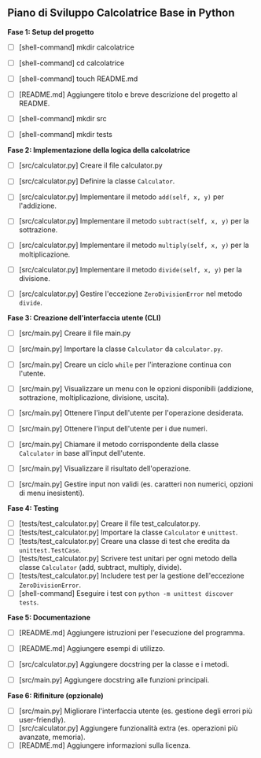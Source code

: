 ## Piano di Sviluppo Calcolatrice Base in Python

**Fase 1: Setup del progetto**

- [ ] [shell-command] mkdir calcolatrice
- [ ] [shell-command] cd calcolatrice
- [ ] [shell-command] touch README.md
- [ ] [README.md] Aggiungere titolo e breve descrizione del progetto al README.
- [ ] [shell-command] mkdir src
- [ ] [shell-command] mkdir tests


**Fase 2: Implementazione della logica della calcolatrice**

- [ ] [src/calculator.py] Creare il file calculator.py
- [ ] [src/calculator.py] Definire la classe `Calculator`.
- [ ] [src/calculator.py] Implementare il metodo `add(self, x, y)` per l'addizione.
- [ ] [src/calculator.py] Implementare il metodo `subtract(self, x, y)` per la sottrazione.
- [ ] [src/calculator.py] Implementare il metodo `multiply(self, x, y)` per la moltiplicazione.
- [ ] [src/calculator.py] Implementare il metodo `divide(self, x, y)` per la divisione.
- [ ] [src/calculator.py] Gestire l'eccezione `ZeroDivisionError` nel metodo `divide`.


**Fase 3: Creazione dell'interfaccia utente (CLI)**

- [ ] [src/main.py] Creare il file main.py
- [ ] [src/main.py] Importare la classe `Calculator` da `calculator.py`.
- [ ] [src/main.py] Creare un ciclo `while` per l'interazione continua con l'utente.
- [ ] [src/main.py] Visualizzare un menu con le opzioni disponibili (addizione, sottrazione, moltiplicazione, divisione, uscita).
- [ ] [src/main.py] Ottenere l'input dell'utente per l'operazione desiderata.
- [ ] [src/main.py] Ottenere l'input dell'utente per i due numeri.
- [ ] [src/main.py] Chiamare il metodo corrispondente della classe `Calculator` in base all'input dell'utente.
- [ ] [src/main.py] Visualizzare il risultato dell'operazione.
- [ ] [src/main.py] Gestire input non validi (es. caratteri non numerici, opzioni di menu inesistenti).


**Fase 4: Testing**

- [ ] [tests/test_calculator.py] Creare il file test_calculator.py.
- [ ] [tests/test_calculator.py] Importare la classe `Calculator` e `unittest`.
- [ ] [tests/test_calculator.py] Creare una classe di test che eredita da `unittest.TestCase`.
- [ ] [tests/test_calculator.py] Scrivere test unitari per ogni metodo della classe `Calculator` (add, subtract, multiply, divide).
- [ ] [tests/test_calculator.py] Includere test per la gestione dell'eccezione `ZeroDivisionError`.
- [ ] [shell-command] Eseguire i test con `python -m unittest discover tests`.

**Fase 5: Documentazione**

- [ ] [README.md] Aggiungere istruzioni per l'esecuzione del programma.
- [ ] [README.md] Aggiungere esempi di utilizzo.
- [ ] [src/calculator.py] Aggiungere docstring per la classe e i metodi.
- [ ] [src/main.py] Aggiungere docstring alle funzioni principali.


**Fase 6: Rifiniture (opzionale)**

- [ ] [src/main.py]  Migliorare l'interfaccia utente (es. gestione degli errori più user-friendly).
- [ ] [src/calculator.py] Aggiungere funzionalità extra (es. operazioni più avanzate, memoria).
- [ ] [README.md]  Aggiungere informazioni sulla licenza.
